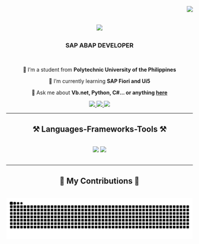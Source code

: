<img align="right" src="https://visitor-badge.laobi.icu/badge?page_id=12shang.12shang" />

<h1 align="center">
    <img src="https://readme-typing-svg.herokuapp.com/?font=Righteous&size=35&center=true&vCenter=true&width=500&height=70&duration=7000&lines=Hi+There!+👋;+I'm+Trisha+Nicole+Dela+Cruz!;" />
</h1>

<h3 align="center">SAP ABAP DEVELOPER</h3>

<br/>

<div align="center">
 
 🔭 I’m a student from **Polytechnic University of the Philippines**
 
 🌱 I’m currently learning **SAP Fiori and Ui5**

💬 Ask me about **Vb.net, Python, C#... or anything [here](https://github.com/12shang/12shang/issues)**


 </div>
 
<div align="center"> 
  <a href="mailto:trishadelacruz102@gmail.com">
    <img src="https://img.shields.io/badge/Gmail-333333?style=for-the-badge&logo=gmail&logoColor=red" />
  </a>
  <a href="https://www.linkedin.com/in/trisha-nicole-dela-cruz-85b4a0251/" target="_blank">
    <img src="https://img.shields.io/badge/LinkedIn-0077B5?style=for-the-badge&logo=linkedin&logoColor=white" target="_blank" />
  </a>
 <a href="https://www.telegram.com/@Ishanics" target="blank">
     <img src="https://img.shields.io/badge/Telegram-2CA5E0?style=for-the-badge&logo=telegram&logoColor=white" target="_blank" /></a>
</div>

 <hr/>
 
<h2 align="center">⚒️ Languages-Frameworks-Tools ⚒️</h2>
<br/>
<div align="center">
    <img src="https://skillicons.dev/icons?i=c,cs,cpp,html,css,vscode,github,figma,mysql,git,r,python,visualstudio" />
     <img src="https://skillicons.dev/icons?i=dotnet,qt,pycharm,ps,eclipse,vscode,github" />
</div>

<br/>
<hr/>

<div align="center">
  <h2>🐍 My Contributions 🐍</h2>
  <br>
  <img alt="snake eating my contributions" src="https://raw.githubusercontent.com/12shang/12shang/output/github-contribution-grid-snake.svg" />
  
  <br/><br/><br/>
</div>


